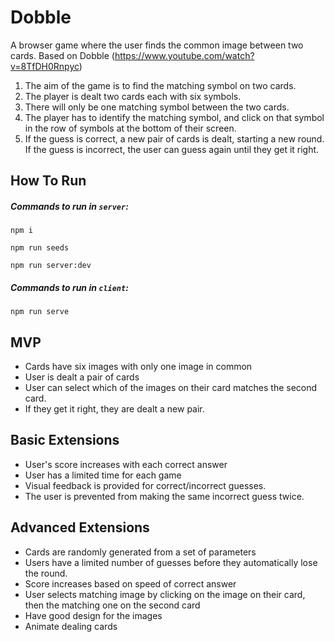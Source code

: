 # Dobble

A browser game where the user finds the common image between two cards. Based on Dobble (https://www.youtube.com/watch?v=8TfDH0Rnpyc)

1. The aim of the game is to find the matching symbol on two cards.
2. The player is dealt two cards each with six symbols.
3. There will only be one matching symbol between the two cards.
4. The player has to identify the matching symbol, and click on that symbol in the row of symbols at the bottom of their screen.
5. If the guess is correct, a new pair of cards is dealt, starting a new round. If the guess is incorrect, the user can guess again until they get it right.

## How To Run

##### Commands to run in ```server```:

```
npm i
```
```
npm run seeds
```
```
npm run server:dev
```

##### Commands to run in ```client```:

```
npm run serve
```

## MVP

- Cards have six images with only one image in common
- User is dealt a pair of cards
- User can select which of the images on their card matches the second card.
- If they get it right, they are dealt a new pair.

## Basic Extensions

- User's score increases with each correct answer
- User has a limited time for each game
- Visual feedback is provided for correct/incorrect guesses.
- The user is prevented from making the same incorrect guess twice.

## Advanced Extensions

- Cards are randomly generated from a set of parameters
- Users have a limited number of guesses before they automatically lose the round.
- Score increases based on speed of correct answer
- User selects matching image by clicking on the image on their card, then the matching one on the second card
- Have good design for the images
- Animate dealing cards
